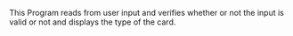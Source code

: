 This Program reads from user input and verifies whether or not the input is valid or not and displays the type of the card.
